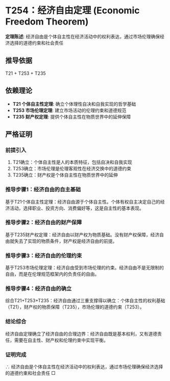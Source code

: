# T254：经济自由定理 (Economic Freedom Theorem)

**定理陈述**: 经济自由是个体自主性在经济活动中的权利表达，通过市场伦理确保经济选择的道德约束和社会责任

## 推导依据
T21 + T253 + T235

## 依赖理论
- **T21 个体自主性定理**: 确立个体理性自决和自我实现的哲学基础
- **T253 市场伦理定理**: 建立市场活动的伦理约束和道德规范
- **T235 财产权定理**: 提供个体自主性在物质世界中的延伸保障

## 严格证明

### 前提引入
1. T21确立：个体自主性是人的本质特征，包括自决和自我实现
2. T253确立：市场伦理是伦理客观性在经济交换中的道德约束
3. T235确立：财产权是个体自主性在物质世界中的延伸

### 推导步骤1：经济自由的自主基础
基于T21个体自主性定理：经济自由源于个体自主性。个体有权自主决定自己的经济活动，选择职业、投资方向、消费偏好等，这是自主性的基本表现。

### 推导步骤2：经济自由的财产保障
基于T235财产权定理：经济自由以财产权为物质基础。没有财产权保障，经济自由就失去了实现的物质条件，财产权是经济自由的前提。

### 推导步骤3：经济自由的伦理约束
基于T253市场伦理定理：经济自由受到市场伦理的约束。经济自由不是无限制的自由，而是在伦理规范框架内的负责任的自由。

### 推导步骤4：经济自由的确立
综合T21+T253+T235：经济自由通过三重支撑得以确立：个体自主性的权利基础（T21），财产权的物质保障（T235），市场伦理的道德约束（T253）。

### 结论综合
经济自由定理确立了经济自由的合理边界：经济自由既是基本权利，又有道德责任，需要在自主性、财产权和伦理约束中实现平衡。

### 证明完成
∴ 经济自由是个体自主性在经济活动中的权利表达，通过市场伦理确保经济选择的道德约束和社会责任 □